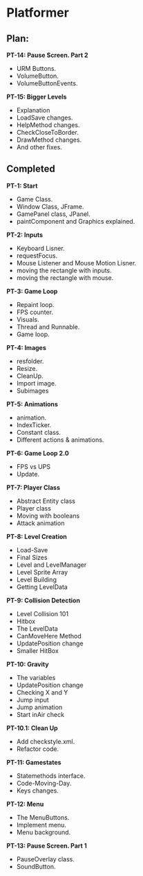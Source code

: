 ﻿# Platformer

## Plan:

**PT-14:  Pause Screen. Part 2**
- URM Buttons.
- VolumeButton.
- VolumeButtonEvents.

**PT-15: Bigger Levels**
- Explanation
- LoadSave changes.
- HelpMethod changes.
- CheckCloseToBorder.
- DrawMethod changes.
- And other fixes.

## Completed

**PT-1: Start**
- Game Class.
- Window Class, JFrame.
- GamePanel class, JPanel.
- paintComponent and Graphics explained.

**PT-2: Inputs**
- Keyboard Lisner.
- requestFocus.
- Mouse Listener and Mouse Motion Lisner.
- moving the rectangle with inputs.
- moving the rectangle with mouse.

**PT-3: Game Loop**
- Repaint loop.
- FPS counter.
- Visuals.
- Thread and Runnable.
- Game loop.

**PT-4: Images**
- resfolder.
- Resize.
- CleanUp.
- Import image.
- Subimages

**PT-5: Animations**
- animation.
- IndexTicker.
- Constant class.
- Different actions & animations.

**PT-6: Game Loop 2.0**
- FPS vs UPS
- Update.

**PT-7: Player Class**
- Abstract Entity class
- Player class
- Moving with booleans
- Attack animation

**PT-8: Level Creation**
- Load-Save
- Final Sizes
- Level and LevelManager
- Level Sprite Array
- Level Building
- Getting LevelData

**PT-9: Collision Detection**
- Level Collision 101
- Hitbox
- The LevelData
- CanMoveHere Method
- UpdatePosition change
- Smaller HitBox

**PT-10: Gravity**
- The variables
- UpdatePosition change
- Checking X and Y
- Jump input
- Jump animation
- Start inAir check

**PT-10.1: Clean Up**
- Add checkstyle.xml.
- Refactor code.

**PT-11: Gamestates**
- Statemethods interface.
- Code-Moving-Day.
- Keys changes.

**PT-12: Menu**
- The MenuButtons.
- Implement menu.
- Menu background.

**PT-13: Pause Screen. Part 1**
- PauseOverlay class.
- SoundButton.
